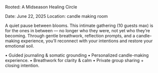 Rooted: A Midseason Healing Circle

Date: June 22, 2025
Location: candle making room

A quiet pause between blooms.
This intimate gathering (10 guests max) is for the ones in between — no longer who they were, not yet who they’re becoming. Through gentle breathwork, reflection prompts, and a candle-making experience, you’ll reconnect with your intentions and restore your emotional soil.

• Guided journaling & somatic grounding
• Personalized candle-making experience.
• Breathwork for clarity & calm
• Private group sharing + closing intention.

